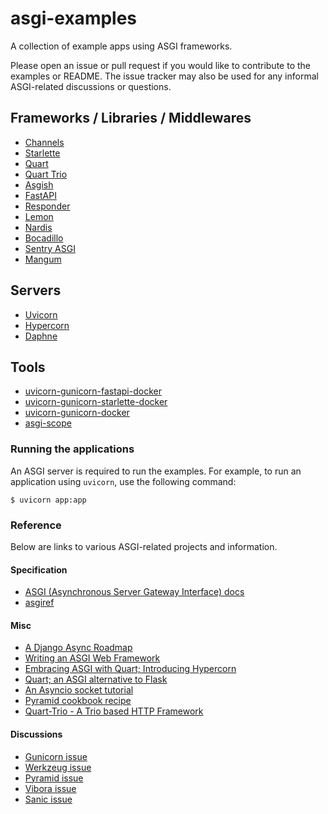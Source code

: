 # asgi-examples

A collection of example apps using ASGI frameworks.

Please open an issue or pull request if you would like to contribute to the examples or README. The issue tracker may also be used for any informal ASGI-related discussions or questions.

## Frameworks / Libraries / Middlewares

- [Channels](https://github.com/django/channels/)
- [Starlette](https://github.com/encode/starlette/)
- [Quart](https://gitlab.com/pgjones/quart/)
- [Quart Trio](https://gitlab.com/pgjones/quart-trio/)
- [Asgish](https://github.com/almarklein/asgish/)
- [FastAPI](https://github.com/tiangolo/fastapi/)
- [Responder](https://github.com/kennethreitz/responder/)
- [Lemon](https://github.com/joway/lemon/)
- [Nardis](https://github.com/yoongkang/nardis)
- [Bocadillo](https://github.com/bocadilloproject/bocadillo)
- [Sentry ASGI](https://github.com/encode/sentry-asgi)
- [Mangum](https://github.com/erm/mangum)

## Servers

- [Uvicorn](https://github.com/encode/uvicorn/)
- [Hypercorn](https://gitlab.com/pgjones/hypercorn/)
- [Daphne](https://github.com/django/daphne/)

## Tools

- [uvicorn-gunicorn-fastapi-docker](https://github.com/tiangolo/uvicorn-gunicorn-fastapi-docker)
- [uvicorn-gunicorn-starlette-docker](https://github.com/tiangolo/uvicorn-gunicorn-starlette-docker)
- [uvicorn-gunicorn-docker](https://github.com/tiangolo/uvicorn-gunicorn-docker)
- [asgi-scope](https://github.com/simonw/asgi-scope)

### Running the applications

An ASGI server is required to run the examples. For example, to run an application using `uvicorn`, use the following command:

```shell
$ uvicorn app:app
```

### Reference

Below are links to various ASGI-related projects and information. 

#### Specification

- [ASGI (Asynchronous Server Gateway Interface) docs](https://asgi.readthedocs.io/)
- [asgiref](https://github.com/django/asgiref/)

#### Misc

- [A Django Async Roadmap](https://www.aeracode.org/2018/06/04/django-async-roadmap/)
- [Writing an ASGI Web Framework](https://yoongkang.com/blog/writing-an-asgi-web-framework/)
- [Embracing ASGI with Quart; Introducing Hypercorn](https://medium.com/@pgjones/embracing-asgi-with-quart-introducing-hypercorn-652cb6b269f5)
- [Quart; an ASGI alternative to Flask](https://medium.com/@pgjones/quart-an-asgi-alternative-to-flask-53915868d220)
- [An Asyncio socket tutorial](https://medium.com/@pgjones/an-asyncio-socket-tutorial-5e6f3308b8b0)
- [Pyramid cookbook recipe](https://docs.pylonsproject.org/projects/pyramid-cookbook/en/latest/deployment/asgi.html)
- [Quart-Trio - A Trio based HTTP Framework](https://medium.com/@pgjones/quart-trio-9415d7c1928a)

#### Discussions

- [Gunicorn issue](https://github.com/benoitc/gunicorn/issues/1380)
- [Werkzeug issue](https://github.com/pallets/werkzeug/issues/1322)
- [Pyramid issue](https://github.com/Pylons/pyramid/issues/2603)
- [Vibora issue](https://github.com/vibora-io/vibora/issues/14)
- [Sanic issue](https://github.com/huge-success/sanic/pull/1265)
